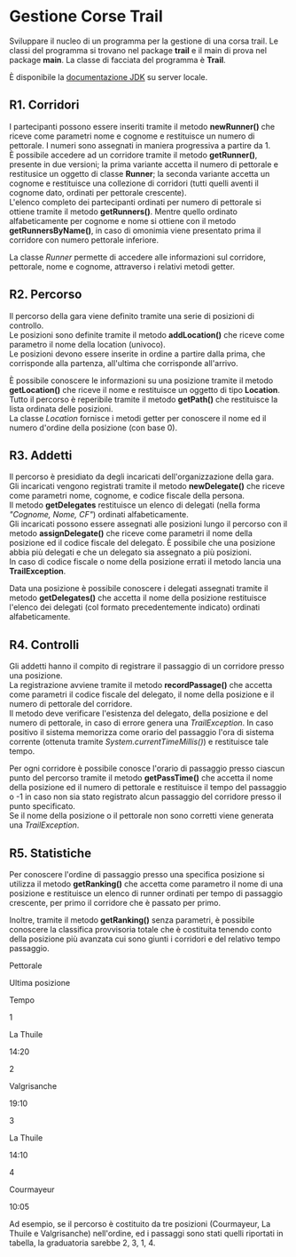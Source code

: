 Gestione Corse Trail
====================

Sviluppare il nucleo di un programma per la gestione di una corsa trail. Le classi del programma si trovano nel package **trail** e il main di prova nel package **main**. La classe di facciata del programma è **Trail**.  

È disponibile la [documentazione JDK](http://softeng.polito.it/courses/docs/api/index.html) su server locale.

R1. Corridori
-------------

I partecipanti possono essere inseriti tramite il metodo **newRunner()** che riceve come parametri nome e cognome e restituisce un numero di pettorale. I numeri sono assegnati in maniera progressiva a partire da 1.  
È possibile accedere ad un corridore tramite il metodo **getRunner()**, presente in due versioni; la prima variante accetta il numero di pettorale e restitusice un oggetto di classe **Runner**; la seconda variante accetta un cognome e restituisce una collezione di corridori (tutti quelli aventi il cognome dato, ordinati per pettorale crescente).  
L'elenco completo dei partecipanti ordinati per numero di pettorale si ottiene tramite il metodo **getRunners()**. Mentre quello ordinato alfabeticamente per cognome e nome si ottiene con il metodo **getRunnersByName()**, in caso di omonimia viene presentato prima il corridore con numero pettorale inferiore.

La classe _Runner_ permette di accedere alle informazioni sul corridore, pettorale, nome e cognome, attraverso i relativi metodi getter.

R2. Percorso
------------

Il percorso della gara viene definito tramite una serie di posizioni di controllo.  
Le posizioni sono definite tramite il metodo **addLocation()** che riceve come parametro il nome della location (univoco).  
Le posizioni devono essere inserite in ordine a partire dalla prima, che corrisponde alla partenza, all'ultima che corrisponde all'arrivo.

È possibile conoscere le informazioni su una posizione tramite il metodo **getLocation()** che riceve il nome e restituisce un oggetto di tipo **Location**. Tutto il percorso è reperibile tramite il metodo **getPath()** che restituisce la lista ordinata delle posizioni.  
La classe _Location_ fornisce i metodi getter per conoscere il nome ed il numero d'ordine della posizione (con base 0).

R3. Addetti
-----------

Il percorso è presidiato da degli incaricati dell'organizzazione della gara.  
Gli incaricati vengono registrati tramite il metodo **newDelegate()** che riceve come parametri nome, cognome, e codice fiscale della persona.  
Il metodo **getDelegates** restituisce un elenco di delegati (nella forma _"Cognome, Nome, CF"_) ordinati alfabeticamente.  
Gli incaricati possono essere assegnati alle posizioni lungo il percorso con il metodo **assignDelegate()** che riceve come parametri il nome della posizione ed il codice fiscale del delegato. È possibile che una posizione abbia più delegati e che un delegato sia assegnato a più posizioni.  
In caso di codice fiscale o nome della posizione errati il metodo lancia una **TrailException**.

Data una posizione è possibile conoscere i delegati assegnati tramite il metodo **getDelegates()** che accetta il nome della posizione restituisce l'elenco dei delegati (col formato precedentemente indicato) ordinati alfabeticamente.

R4. Controlli
-------------

Gli addetti hanno il compito di registrare il passaggio di un corridore presso una posizione.  
La registrazione avviene tramite il metodo **recordPassage()** che accetta come parametri il codice fiscale del delegato, il nome della posizione e il numero di pettorale del corridore.  
Il metodo deve verificare l'esistenza del delegato, della posizione e del numero di pettorale, in caso di errore genera una _TrailException_. In caso positivo il sistema memorizza come orario del passaggio l'ora di sistema corrente (ottenuta tramite _System.currentTimeMillis()_) e restituisce tale tempo.

Per ogni corridore è possibile conosce l'orario di passaggio presso ciascun punto del percorso tramite il metodo **getPassTime()** che accetta il nome della posizione ed il numero di pettorale e restituisce il tempo del passaggio o -1 in caso non sia stato registrato alcun passaggio del corridore presso il punto specificato.  
Se il nome della posizione o il pettorale non sono corretti viene generata una _TrailException_.

R5. Statistiche
---------------

Per conoscere l'ordine di passaggio presso una specifica posizione si utilizza il metodo **getRanking()** che accetta come parametro il nome di una posizione e restituisce un elenco di runner ordinati per tempo di passaggio crescente, per primo il corridore che è passato per primo.

Inoltre, tramite il metodo **getRanking()** senza parametri, è possibile conoscere la classifica provvisoria totale che è costituita tenendo conto della posizione più avanzata cui sono giunti i corridori e del relativo tempo passaggio.

Pettorale

Ultima posizione

Tempo

1

La Thuile

14:20

2

Valgrisanche

19:10

3

La Thuile

14:10

4

Courmayeur

10:05

Ad esempio, se il percorso è costituito da tre posizioni (Courmayeur, La Thuile e Valgrisanche) nell'ordine, ed i passaggi sono stati quelli riportati in tabella, la graduatoria sarebbe 2, 3, 1, 4.